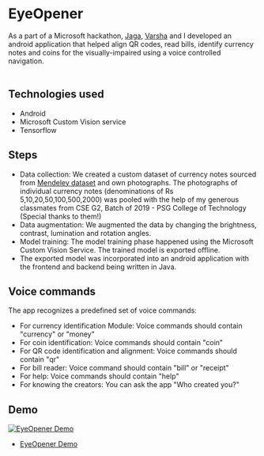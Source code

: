 # EyeOpener
As a part of a Microsoft hackathon, [Jaga](https://www.linkedin.com/in/jagadeeshwaranv/), [Varsha](https://www.linkedin.com/in/varsha-venkatakrishnan-80702117a/) and I developed an android application that helped align QR codes, read bills, identify currency notes and coins for the visually-impaired using a voice controlled navigation.<br><br>

## Technologies used
* Android
* Microsoft Custom Vision service
* Tensorflow

## Steps
* Data collection: We created a custom dataset of currency notes sourced from [Mendeley dataset](https://data.mendeley.com/datasets/48ympv8jjf/1) and own photographs. The photographs of individual currency notes (denominations of Rs 5,10,20,50,100,500,2000) was pooled with the help of my generous classmates from CSE G2, Batch of 2019 - PSG College of Technology (Special thanks to them!)
* Data augmentation: We augmented the data by changing the brightness, contrast, lumination and rotation angles.
* Model training: The model training phase happened using the Microsoft Custom Vision Service. The trained model is exported offline.
* The exported model was incorporated into an android application with the frontend and backend being written in Java.

## Voice commands
The app recognizes a predefined set of voice commands:
* For currency identification Module: Voice commands should contain "currency" or "money"
* For coin identification: Voice commands should contain "coin"
* For QR code identification and alignment: Voice commands should contain "qr"
* For bill reader: Voice command should contain "bill" or "receipt"
* For help: Voice commands should contain "help"
* For knowing the creators: You can ask the app "Who created you?"

## Demo
[![EyeOpener Demo](https://img.youtube.com/vi/GQrzBC7pMx8/0.jpg)](https://www.youtube.com/watch?v=GQrzBC7pMx8)
* [EyeOpener Demo](https://www.youtube.com/watch?v=GQrzBC7pMx8)



